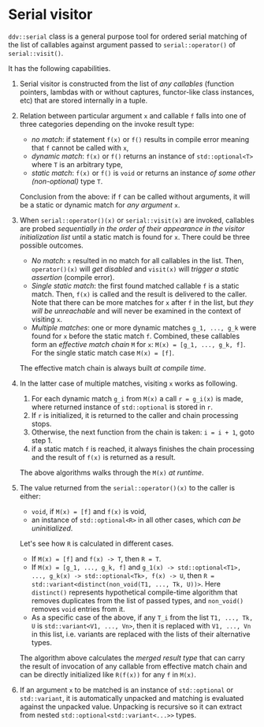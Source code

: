 # Serial visitor
`ddv::serial` class is a general purpose tool for ordered serial matching of the list of callables against argument passed to `serial::operator()` of `serial::visit()`.

It has the following capabilities.
1. Serial visitor is constructed from the list of *any callables* (function pointers, lambdas with or without captures, functor-like class instances, etc) that are stored internally in a tuple.

2. Relation between particular argument `x` and callable `f` falls into one of three categories depending on the invoke result type:
	* *no match*: if statement `f(x)` or `f()` results in compile error meaning that `f` cannot be called with `x`,
	* *dynamic match*: `f(x)` or `f()` returns an instance of `std::optional<T>` where `T` is an arbitrary type,
	* *static match*: `f(x)` or `f()` is `void` or returns an instance *of some other (non-optional)* type `T`.

	Conclusion from the above: if `f` can be called without arguments, it will be a static or dynamic match for *any argument* `x`.

3. When `serial::operator()(x)` or `serial::visit(x)` are invoked, callables are probed *sequentially in the order of their appearance in the visitor initialization list* until a static match is found for `x`. There could be three possible outcomes.
	* *No match*: `x` resulted in no match for all callables in the list. Then, `operator()(x)` will *get disabled* and `visit(x)` will *trigger a static assertion* (compile error).
	* *Single static match*: the first found matched callable `f` is a static match. Then, `f(x)` is called and the result is delivered to the caller. Note that there can be more matches for `x` after `f` in the list, but *they will be unreachable* and will never be examined in the context of visiting `x`.
	* *Multiple matches*: one or more dynamic matches `g_1, ..., g_k` were found for `x` before the static match `f`. Combined, these callables form an *effective match chain* `M` for `x`: `M(x) = [g_1, ..., g_k, f]`. For the single static match case `M(x) = [f]`.

	The effective match chain is always built *at compile time*.

4. In the latter case of multiple matches, visiting `x` works as following.
	1. For each dynamic match `g_i` from `M(x)` a call `r = g_i(x)` is made, where returned instance of `std::optional` is stored in `r`.
	2. If `r` is initialized, it is returned to the caller and chain processing stops.
	3. Otherwise, the next function from the chain is taken: `i = i + 1`, goto step 1.
	4. if a static match `f` is reached, it always finishes the chain processing and the result of `f(x)` is returned as a result.

	The above algorithms walks through the `M(x)` *at runtime*.

5. The value returned from the `serial::operator()(x)` to the caller is either:
	* `void`, if `M(x) = [f]` and `f(x)` is void,
	* an instance of `std::optional<R>` in all other cases, which *can be uninitialized*.

	Let's see how `R` is calculated in different cases.
	* If `M(x) = [f]` and `f(x) -> T`, then `R = T`.
	* If `M(x) = [g_1, ..., g_k, f]` and `g_1(x) -> std::optional<T1>, ..., g_k(x) -> std::optional<Tk>, f(x) -> U`, then `R = std::variant<distinct(non_void(T1, ..., Tk, U))>`.
	Here `distinct()` represents hypothetical compile-time algorithm that removes duplicates from the list of passed types, and `non_void()` removes `void` entries from it.
	* As a specific case of the above, if any `T_i` from the list `T1, ..., Tk, U` is `std::variant<V1, ..., Vn>`, then it is replaced with `V1, ..., Vn` in this list, i.e. variants are replaced with the lists of their alternative types.

	The algorithm above calculates the *merged result type* that can carry the result of invocation of any callable from effective match chain and can be directly initialized like `R(f(x))` for any `f` in `M(x)`.

6. If an argument `x` to be matched is an instance of `std::optional` or `std::variant`, it is automatically unpacked and matching is evaluated against the unpacked value. Unpacking is recursive so it can extract from nested `std::optional<std::variant<...>>` types.